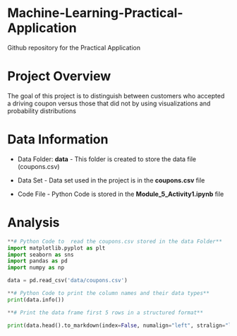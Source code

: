 # Machine-Learning-Practical-Application
Github repository for the Practical Application 

# Project Overview
The goal of this project is to distinguish between customers who accepted a driving coupon versus those that did not by using visualizations and probability distributions

# Data Information

* Data Folder: **data** - This folder is created to store the data file (coupons.csv)

* Data Set - Data set used in the project is in the **coupons.csv** file 
  
* Code File - Python Code is stored in the **Module_5_Activity1.ipynb** file

# Analysis

```python
**# Python Code to  read the coupons.csv stored in the data Folder**
import matplotlib.pyplot as plt
import seaborn as sns
import pandas as pd
import numpy as np

data = pd.read_csv('data/coupons.csv')

**# Python Code to print the column names and their data types**
print(data.info())

**# Print the data frame first 5 rows in a structured format**

print(data.head().to_markdown(index=False, numalign="left", stralign="left"))

```
